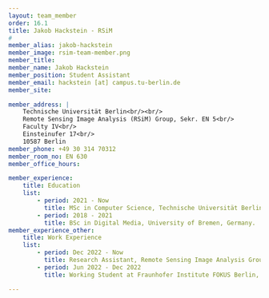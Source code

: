 ```yaml
---
layout: team_member
order: 16.1
title: Jakob Hackstein - RSiM
#
member_alias: jakob-hackstein
member_image: rsim-team-member.png
member_title:
member_name: Jakob Hackstein
member_position: Student Assistant
member_email: hackstein [at] campus.tu-berlin.de 
member_site:

member_address: |
    Technische Universität Berlin<br/><br/>
    Remote Sensing Image Analysis (RSiM) Group, Sekr. EN 5<br/>
    Faculty IV<br/>
    Einsteinufer 17<br/>
    10587 Berlin
member_phone: +49 30 314 70312
member_room_no: EN 630
member_office_hours:

member_experience:
    title: Education
    list:
        - period: 2021 - Now
          title: MSc in Computer Science, Technische Universität Berlin, Germany.
        - period: 2018 - 2021
          title: BSc in Digital Media, University of Bremen, Germany.
member_experience_other:
    title: Work Experience
    list:
        - period: Dec 2022 - Now
          title: Research Assistant, Remote Sensing Image Analysis Group at TU Berlin, Germany.
        - period: Jun 2022 - Dec 2022
          title: Working Student at Fraunhofer Institute FOKUS Berlin, Germany.

---
```

